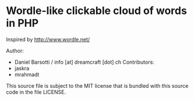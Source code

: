 Wordle-like clickable cloud of words in PHP
===============================

Inspired by http://www.wordle.net/

Author:
* Daniel Barsotti / info [at] dreamcraft [dot] ch
Contributors:
* jaskra
* mrahmadt


This source file is subject to the MIT license that is bundled  with this source code in the file LICENSE.
